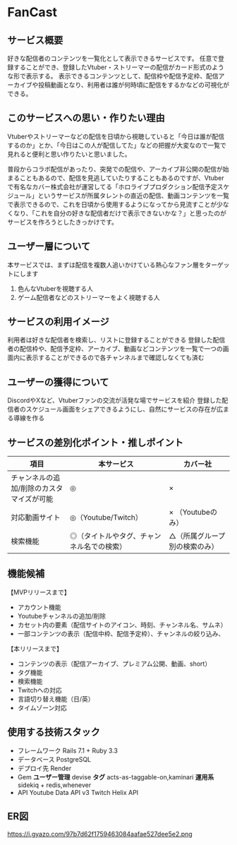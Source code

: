 # **FanCast**

## サービス概要
好きな配信者のコンテンツを一覧化として表示できるサービスです。
任意で登録することができ、登録したVtuber・ストリーマーの配信がカード形式のような形で表示する。
表示できるコンテンツとして、配信枠や配信予定枠、配信アーカイブや投稿動画となり、利用者は誰が何時頃に配信をするかなどの可視化ができる。

## このサービスへの思い・作りたい理由
Vtuberやストリーマーなどの配信を日頃から視聴していると「今日は誰が配信するのか」とか、「今日はこの人が配信してた」などの把握が大変なので一覧で見れると便利と思い作りたいと思いました。

普段からコラボ配信があったり、突発での配信や、アーカイブ非公開の配信が始まることもあるので、配信を見逃していたりすることもあるのですが、Vtuberで有名なカバー株式会社が運営してる「ホロライブプロダクション配信予定スケジュール」というサービスが所属タレントの直近の配信、動画コンテンツを一覧で表示できるので、これを日頃から使用するようになってから見流すことが少なくなり、「これを自分の好きな配信者だけで表示できないかな？」と思ったのがサービスを作ろうとしたきっかけです。

## ユーザー層について
本サービスでは、まずは配信を複数人追いかけている熱心なファン層をターゲットにします
1. 色んなVtuberを視聴する人
2. ゲーム配信者などのストリーマーをよく視聴する人

## サービスの利用イメージ
利用者は好きな配信者を検索し、リストに登録することができる
登録した配信者の配信枠や、配信予定枠、アーカイブ、動画などコンテンツを一覧で一つの画面内に表示することができるので各チャンネルまで確認しなくても済む

## ユーザーの獲得について
DiscordやXなど、Vtuberファンの交流が活発な場でサービスを紹介
登録した配信者のスケジュール画面をシェアできるようにし、自然にサービスの存在が広まる導線を作る

## サービスの差別化ポイント・推しポイント
| 項目  | 本サービス            | カバー社 | 
| --- | ---------------- | ---- | 
| チャンネルの追加/削除のカスタマイズが可能 | ◎        | ×    |
| 対応動画サイト | ◎（Youtube/Twitch）       | × （Youtubeのみ）    |
| 検索機能 | ◎（タイトルやタグ、チャンネル名での検索）| △（所属グループ別の検索のみ）    |

## 機能候補
【MVPリリースまで】
- アカウント機能
- Youtubeチャンネルの追加/削除
- カセット内の要素（配信サイトのアイコン、時刻、チャンネル名、サムネ）
- 一部コンテンツの表示（配信中枠、配信予定枠）、チャンネルの絞り込み、

【本リリースまで】
- コンテンツの表示（配信アーカイブ、プレミアム公開、動画、short）
- タグ機能
- 検索機能
- Twitchへの対応
- 言語切り替え機能（日/英）
- タイムゾーン対応

## 使用する技術スタック
- フレームワーク
Rails 7.1 + Ruby 3.3
- データベース
PostgreSQL
- デプロイ先
Render
- Gem
**ユーザー管理** devise
**タグ** acts-as-taggable-on,kaminari
**運用系** sidekiq + redis,whenever
- API
Youtube Data API v3
Twitch Helix API

## ER図
https://i.gyazo.com/97b7d62f1759463084aafae527dee5e2.png
